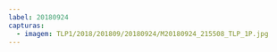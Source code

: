 ```yaml
---
label: 20180924
capturas:
  - imagem: TLP1/2018/201809/20180924/M20180924_215508_TLP_1P.jpg
---
```

